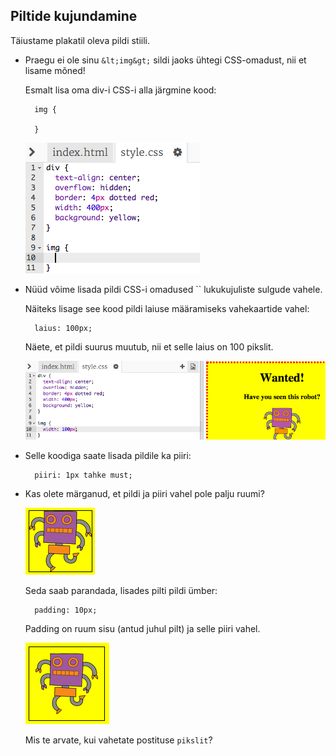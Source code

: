 ## Piltide kujundamine

Täiustame plakatil oleva pildi stiili.

+ Praegu ei ole sinu `&lt;img&gt;` sildi jaoks ühtegi CSS-omadust, nii et lisame mõned!
    
    Esmalt lisa oma div-i CSS-i alla järgmine kood:
    
        img {
        
        }
        
    
    ![kuvatõmmis](images/wanted-img-css.png)

+ Nüüd võime lisada pildi CSS-i omadused `` lukukujuliste sulgude vahele.
    
    Näiteks lisage see kood pildi laiuse määramiseks vahekaartide vahel:
    
        laius: 100px;
        
    
    Näete, et pildi suurus muutub, nii et selle laius on 100 pikslit.
    
    ![ekraanipilt](images/wanted-img-width.png)

+ Selle koodiga saate lisada pildile ka piiri:
    
        piiri: 1px tahke must;
        

+ Kas olete märganud, et pildi ja piiri vahel pole palju ruumi?
    
    ![ekraanipilt](images/wanted-img-border.png)
    
    Seda saab parandada, lisades pilti pildi ümber:
    
        padding: 10px;
        
    
    Padding on ruum sisu (antud juhul pilt) ja selle piiri vahel.
    
    ![ekraanipilt](images/wanted-img-padding.png)
    
    Mis te arvate, kui vahetate postituse `pikslit`?